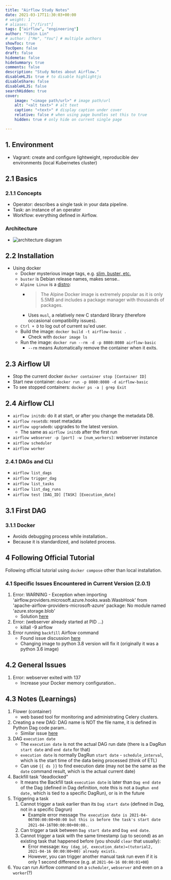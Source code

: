```yaml
---
title: "Airflow Study Notes"
date: 2021-03-17T11:30:03+00:00
# weight: 1
# aliases: ["/first"]
tags: ["airflow", "engineering"]
author: "Yibin Lin"
# author: ["Me", "You"] # multiple authors
showToc: true
TocOpen: false
draft: false
hidemeta: false
hideSummary: true
comments: false
description: "Study Notes about Airflow."
disableHLJS: true # to disable highlightjs
disableShare: false
disableHLJS: false
searchHidden: true
cover:
    image: "<image path/url>" # image path/url
    alt: "<alt text>" # alt text
    caption: "<text>" # display caption under cover
    relative: false # when using page bundles set this to true
    hidden: true # only hide on current single page

---
```


## 1. Environment

- Vagrant: create and configure lightweight, reproducible dev environments (local Kubernetes cluster)

## 2.1 Basics

### 2.1.1 Concepts

- Operator: describes a single task in your data pipeline.
- Task: an instance of an operator
- Workflow: everything defined in Airflow.

### Architecture

- ![architecture diagram](../airflow_architecture.png)

## 2.2 Installation

- Using docker
  - Docker mysterious image tags, e.g. [slim, buster, etc.](https://stackoverflow.com/questions/54954187/docker-images-types-slim-vs-slim-stretch-vs-stretch-vs-alpine)
  - `buster` is Debian release names, makes sense..
  - `Alpine Linux` is a [distro](https://www.reddit.com/r/linux/comments/3mqqtx/alpine_linux_why_no_one_is_using_it/):
    - > The Alpine Docker image is extremely popular as it is only 5.5MB and includes a package manager with thousands of packages.
    - Uses `musl`, a relatively new C standard library (therefore occasional compatibility issues).
  - `Ctrl + D` to log out of current su'ed user.
  - Build the image: `docker build -t airflow-basic .`
    - Check with `docker image ls`
  - Run the image: `docker run --rm -d -p 8080:8080 airflow-basic`
    - `--rm` means Automatically remove the container when it exits.

## 2.3 Airflow UI

- Stop the current docker `docker container stop [Container ID]`
- Start new container: `docker run -p 8080:8080 -d airflow-basic`
- To see stopped containers: `docker ps -a | grep Exit`

## 2.4 Airflow CLI

- `airflow initdb`: do it at start, or after you change the metadata DB.
- `airflow resetdb`: reset metadata
- `airflow upgradedb`: upgrades to the latest version.
  - The same as `airflow initdb` after the first run
- `airflow webserver -p [port] -w [num_workers]`: webserver instance
- `airflow scheduler`
- `airflow worker`

### 2.4.1 DAGs and CLI

- `airflow list_dags`
- `airflow trigger_dag`
- `airflow list_tasks`
- `airflow list_dag_runs`
- `airflow test [DAG_ID] [TASK] [Execution_date]`

## 3.1 First DAG

### 3.1.1 Docker

- Avoids debugging process while installation..
- Because it is standardized, and isolated process.

## 4 Following Official Tutorial

Following official tutorial using `docker compose` other than local installation.

### 4.1 Specific Issues Encountered in Current Version (2.0.1)

1. Error: WARNING - Exception when importing 'airflow.providers.microsoft.azure.hooks.wasb.WasbHook' from 'apache-airflow-providers-microsoft-azure' package: No module named 'azure.storage.blob'
    - Solution [here](https://github.com/apache/airflow/issues/14266)
2. Error: (webserver already started at PID ...)
    - killall -9 airflow
3. Error running `backfill` Airflow command
    - Found issue discussion [here](https://github.com/apache/airflow/issues/14379)
    - Changing image to python 3.8 version will fix it (originally it was a python 3.6 image)


## 4.2 General Issues

1. Error: webserver exited with 137
    - Increase your Docker memory configuration..

## 4.3 Notes (Learnings)

1. Flower (container)
    - web based tool for monitoring and administrating Celery clusters. 
2. Creating a new DAG: DAG name is NOT the file name, it is defined in Python Dag code param..
    - Similar issue [here](https://stackoverflow.com/questions/45534535/airflow-not-loading-dags-in-usr-local-airflow-dags)
3. DAG `execution date`
    - The `execution date` is not the actual DAG run date (there is a DagRun `start date` and `end date` for that)
    - `execution date` is normally DagRun `start date` - `schedule_interval`, which is the start time of the data being processed (think of ETL)
    - Can use `{{ ds }}` to find execution date (may not be the same as the `date` command result, which is the actual current date)
4. Backfill task “deadlocked”
    - It means the Backfill task `execution date` is later than `Dag end date` of the Dag (defined in Dag definition, note this is not a `DagRun end date,` which is tied to a specific DagRun), or is in the future
5. Triggering a task
    1. Cannot trigger a task earlier than its `Dag start date` (defined in Dag, not in a specific Dagrun)
        - Example error message `The execution date is 2021-04-06T00:00:00+00:00 but this is before the task's start date 2021-04-16T00:00:00+00:00.`.
    2. Can trigger a task between `Dag start date` and `Dag end date`.
    3. Cannot trigger a task with the same timestamp (up to second) as an existing task that happened before (you should `clear` that usually):
        - Error message: `Key (dag_id, execution_date)=(tutorial2, 2021-04-16 00:00:00+00) already exists.`
        - However, you can trigger another manual task run even if it is only 1 second difference (e.g. at `2021-04-16 00:00:01+00`)
6. You can run Airflow command on a `scheduler`, `webserver` and even on a `worker`(?)
